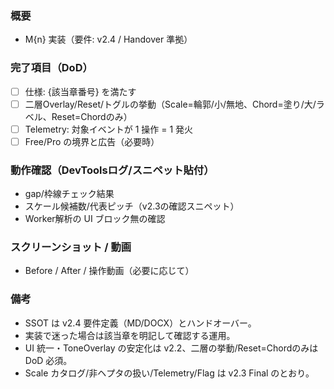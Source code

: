 ### 概要
- M{n} 実装（要件: v2.4 / Handover 準拠）

### 完了項目（DoD）
- [ ] 仕様: {該当章番号} を満たす
- [ ] 二層Overlay/Reset/トグルの挙動（Scale=輪郭/小/無地、Chord=塗り/大/ラベル、Reset=Chordのみ）
- [ ] Telemetry: 対象イベントが 1 操作 = 1 発火
- [ ] Free/Pro の境界と広告（必要時）

### 動作確認（DevToolsログ/スニペット貼付）
- gap/枠線チェック結果
- スケール候補数/代表ピッチ（v2.3の確認スニペット）
- Worker解析の UI ブロック無の確認

### スクリーンショット / 動画
- Before / After / 操作動画（必要に応じて）

### 備考
- SSOT は v2.4 要件定義（MD/DOCX）とハンドオーバー。
- 実装で迷った場合は該当章を明記して確認する運用。
- UI 統一・ToneOverlay の安定化は v2.2、二層の挙動/Reset=Chordのみは DoD 必須。
- Scale カタログ/非ヘプタの扱い/Telemetry/Flag は v2.3 Final のとおり。










